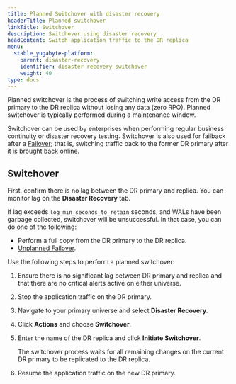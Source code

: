 ```yaml
---
title: Planned Switchover with disaster recovery
headerTitle: Planned switchover
linkTitle: Switchover
description: Switchover using disaster recovery
headContent: Switch application traffic to the DR replica
menu:
  stable_yugabyte-platform:
    parent: disaster-recovery
    identifier: disaster-recovery-switchover
    weight: 40
type: docs
---
```


Planned switchover is the process of switching write access from the DR primary to the DR replica without losing any data (zero RPO). Planned switchover is typically performed during a maintenance window.

Switchover can be used by enterprises when performing regular business continuity or disaster recovery testing. Switchover is also used for failback after a [Failover](../disaster-recovery-failover/); that is, switching traffic back to the former DR primary after it is brought back online.

## Switchover

First, confirm there is no lag between the DR primary and replica. You can monitor lag on the **Disaster Recovery** tab.

If lag exceeds `log_min_seconds_to_retain` seconds, and WALs have been garbage collected, switchover will be unsuccessful. In that case, you can do one of the following:

- Perform a full copy from the DR primary to the DR replica.
- [Unplanned Failover](../disaster-recovery-failover/).

Use the following steps to perform a planned switchover:

1. Ensure there is no significant lag between DR primary and replica and that there are no critical alerts active on either universe.

1. Stop the application traffic on the DR primary.

1. Navigate to your primary universe and select **Disaster Recovery**.

1. Click **Actions** and choose **Switchover**.

1. Enter the name of the DR replica and click **Initiate Switchover**.

    The switchover process waits for all remaining changes on the current DR primary to be replicated to the DR replica.

1. Resume the application traffic on the new DR primary.
